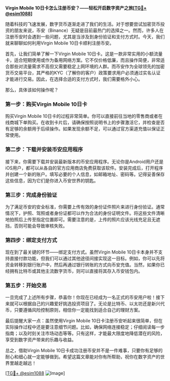 **Virgin Mobile 10日卡怎么注册币安？——轻松开启数字资产之旅[[TG💪+ @esim1088](https://t.me/s/esim1088)]**

随着科技的飞速发展，数字货币逐渐走进了我们的生活。对于想要尝试加密货币投资的朋友来说，币安（Binance）无疑是目前最热门的选择之一。然而，许多人在注册币安时会遇到一些问题，尤其是当涉及到身份验证和支付方式时。今天，我们就来聊聊如何利用Virgin Mobile 10日卡顺利注册币安。

首先，让我们简单了解一下Virgin Mobile 10日卡。这是一款非常实用的小额流量卡，适合短期使用或作为备用网络方案。它不仅价格低廉，而且操作简便，非常适合那些对流量需求不高但又需要稳定上网环境的人群。而币安作为全球领先的加密货币交易平台，其严格的KYC（了解你的客户）政策要求用户必须通过实名认证才能进行交易。因此，在选择合适的支付方式时，我们需要格外小心。

那么，具体该如何操作呢？

### 第一步：购买Virgin Mobile 10日卡

购买Virgin Mobile 10日卡的过程非常简单。你可以直接前往当地的零售商或者在线商城下单购买。在收到卡片后，请确保按照说明书上的步骤激活它，并检查是否有足够的余额用于后续操作。如果发现余额不足，可以通过官方渠道充值以保证正常使用。

### 第二步：下载并安装币安应用程序

接下来，你需要下载并安装最新版本的币安应用程序。无论你是Android用户还是iOS用户，都可以从各自的官方应用商店免费获取该软件。安装完成后，打开程序并创建一个新的账户。填写必要的个人信息，如邮箱地址、密码等。记得妥善保存这些信息，因为它们是你进入币安世界的钥匙。

### 第三步：完成身份验证

为了满足币安的安全标准，你需要上传有效的身份证件照片来进行身份验证。通常情况下，护照、驾照或者身份证都可以作为合法的身份证明文件。将这些文件清晰地拍照后上传至指定位置即可。需要注意的是，上传的照片应该光线充足且无遮挡，否则可能会导致审核失败。

### 第四步：绑定支付方式

现在到了最关键的环节——绑定支付方式。虽然Virgin Mobile 10日卡本身并不支持直接付款功能，但我们可以通过其他途径间接实现这一目标。例如，你可以先将资金转移到银行账户中，然后再通过银行转账的方式向币安充值。当然，如果你已经拥有比特币或其他主流数字货币，则可以直接将其存入币安钱包内。

### 第五步：开始交易

一旦完成了上述所有步骤，恭喜你！你现在已经成为一名正式的币安用户啦！接下来就可以根据自己的兴趣爱好挑选投资项目了。无论是比特币、以太坊还是新兴代币，只要遵循风险控制原则，相信你一定能找到适合自己的理财方案。

最后提醒大家一点：虽然使用Virgin Mobile 10日卡注册币安听起来很简单，但在实际操作过程中还是要注意细节问题。比如，确保网络连接稳定；仔细阅读每一步指南；以及时刻关注市场动态等等。只有这样，才能最大限度地降低潜在的风险，享受到数字资产带来的乐趣与收益。

总之，借助Virgin Mobile 10日卡成功注册币安并不是一件难事，只要你有足够的耐心和细心就一定能够做到。希望这篇文章能对你有所帮助，祝你在数字资产的世界里越走越远！

[[TG💪+ @esim1088](https://t.me/s/esim1088) ![Image](https://i.postimg.cc/4NQfJmqS/Snipaste-2025-05-13-00-14-12.png)]